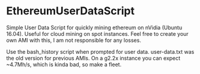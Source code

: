 # EthereumUserDataScript
Simple User Data Script for quickly mining ethereum on nVidia (Ubuntu 16.04). Useful for cloud mining on spot instances. Feel free to create your own AMI with this, I am not responsible for any losses.

Use the bash_history script when prompted for user data. user-data.txt was the old version for previous AMIs. On a g2.2x instance you can expect ~4.7Mh/s, which is kinda bad, so make a fleet.
